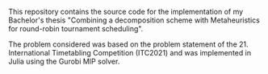 This repository contains the source code for the implementation of my Bachelor's thesis "Combining a decomposition scheme with Metaheuristics for round-robin tournament scheduling".

The problem considered was based on the problem statement of the 21. International Timetabling Competition (ITC2021) and was implemented in Julia using the Gurobi MIP solver.

